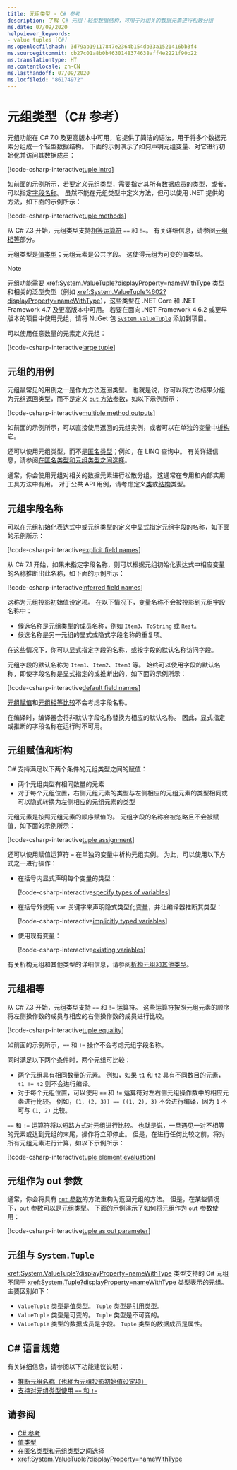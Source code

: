 ```yaml
---
title: 元组类型 - C# 参考
description: 了解 C# 元组：轻型数据结构，可用于对相关的数据元素进行松散分组
ms.date: 07/09/2020
helpviewer_keywords:
- value tuples [C#]
ms.openlocfilehash: 3d79ab19117847e2364b154db33a1521416bb3f4
ms.sourcegitcommit: cb27c01a8b0b4630148374638aff4e2221f90b22
ms.translationtype: HT
ms.contentlocale: zh-CN
ms.lasthandoff: 07/09/2020
ms.locfileid: "86174972"
---
```

# <a name="tuple-types-c-reference"></a>元组类型（C# 参考）

元组功能在 C# 7.0 及更高版本中可用，它提供了简洁的语法，用于将多个数据元素分组成一个轻型数据结构。 下面的示例演示了如何声明元组变量、对它进行初始化并访问其数据成员：

[!code-csharp-interactive[tuple intro](snippets/ValueTuples.cs#Introduction)]

如前面的示例所示，若要定义元组类型，需要指定其所有数据成员的类型，或者，可以指定[字段名称](#tuple-field-names)。 虽然不能在元组类型中定义方法，但可以使用 .NET 提供的方法，如下面的示例所示：

[!code-csharp-interactive[tuple methods](snippets/ValueTuples.cs#MethodOnTuples)]

从 C# 7.3 开始，元组类型支持[相等运算符](../operators/equality-operators.md) `==` 和 `!=`。 有关详细信息，请参阅[元组相等](#tuple-equality)部分。

元组类型是[值类型](value-types.md)；元组元素是公共字段。 这使得元组为可变的值类型。

> [!NOTE]
> 元组功能需要 <xref:System.ValueTuple?displayProperty=nameWithType> 类型和相关的泛型类型（例如 <xref:System.ValueTuple%602?displayProperty=nameWithType>），这些类型在 .NET Core 和 .NET Framework 4.7 及更高版本中可用。 若要在面向 .NET Framework 4.6.2 或更早版本的项目中使用元组，请将 NuGet 包 [`System.ValueTuple`](https://www.nuget.org/packages/System.ValueTuple/) 添加到项目。

可以使用任意数量的元素定义元组：

[!code-csharp-interactive[large tuple](snippets/ValueTuples.cs#LargeTuple)]

## <a name="use-cases-of-tuples"></a>元组的用例

元组最常见的用例之一是作为方法返回类型。 也就是说，你可以将方法结果分组为元组返回类型，而不是定义 [`out` 方法参数](../keywords/out-parameter-modifier.md)，如以下示例所示：

[!code-csharp-interactive[multiple method outputs](snippets/ValueTuples.cs#MultipleReturns)]

如前面的示例所示，可以直接使用返回的元组实例，或者可以在单独的变量中[析构](#tuple-assignment-and-deconstruction)它。

还可以使用元组类型，而不是[匿名类型](../../programming-guide/classes-and-structs/anonymous-types.md)；例如，在 LINQ 查询中。 有关详细信息，请参阅[在匿名类型和元组类型之间选择](../../../standard/base-types/choosing-between-anonymous-and-tuple.md)。

通常，你会使用元组对相关的数据元素进行松散分组。 这通常在专用和内部实用工具方法中有用。 对于公共 API 用例，请考虑定义[类](../keywords/class.md)或[结构](struct.md)类型。

## <a name="tuple-field-names"></a>元组字段名称

可以在元组初始化表达式中或元组类型的定义中显式指定元组字段的名称，如下面的示例所示：

[!code-csharp-interactive[explicit field names](snippets/ValueTuples.cs#ExplicitFieldNames)]

从 C# 7.1 开始，如果未指定字段名称，则可以根据元组初始化表达式中相应变量的名称推断出此名称，如下面的示例所示：

[!code-csharp-interactive[inferred field names](snippets/ValueTuples.cs#InferFieldNames)]

这称为元组投影初始值设定项。 在以下情况下，变量名称不会被投影到元组字段名称中：

- 候选名称是元组类型的成员名称，例如 `Item3`、`ToString` 或 `Rest`。
- 候选名称是另一元组的显式或隐式字段名称的重复项。

在这些情况下，你可以显式指定字段的名称，或按字段的默认名称访问字段。

元组字段的默认名称为 `Item1`、`Item2`、`Item3` 等。 始终可以使用字段的默认名称，即使字段名称是显式指定的或推断出的，如下面的示例所示：

[!code-csharp-interactive[default field names](snippets/ValueTuples.cs#DefaultFieldNames)]

[元组赋值](#tuple-assignment-and-deconstruction)和[元组相等比较](#tuple-equality)不会考虑字段名称。

在编译时，编译器会将非默认字段名称替换为相应的默认名称。 因此，显式指定或推断的字段名称在运行时不可用。

## <a name="tuple-assignment-and-deconstruction"></a>元组赋值和析构

C# 支持满足以下两个条件的元组类型之间的赋值：

- 两个元组类型有相同数量的元素
- 对于每个元组位置，右侧元组元素的类型与左侧相应的元组元素的类型相同或可以隐式转换为左侧相应的元组元素的类型

元组元素是按照元组元素的顺序赋值的。 元组字段的名称会被忽略且不会被赋值，如下面的示例所示：

[!code-csharp-interactive[tuple assignment](snippets/ValueTuples.cs#Assignment)]

还可以使用赋值运算符 `=` 在单独的变量中析构元组实例。 为此，可以使用以下方式之一进行操作：

- 在括号内显式声明每个变量的类型：

  [!code-csharp-interactive[specify types of variables](snippets/ValueTuples.cs#DeconstructExplicit)]

- 在括号外使用 `var` 关键字来声明隐式类型化变量，并让编译器推断其类型：

  [!code-csharp-interactive[implicitly typed variables](snippets/ValueTuples.cs#DeconstructVar)]

- 使用现有变量：

  [!code-csharp-interactive[existing variables](snippets/ValueTuples.cs#DeconstructExisting)]

有关析构元组和其他类型的详细信息，请参阅[析构元组和其他类型](../../deconstruct.md)。

## <a name="tuple-equality"></a>元组相等

从 C# 7.3 开始，元组类型支持 `==` 和 `!=` 运算符。 这些运算符按照元组元素的顺序将左侧操作数的成员与相应的右侧操作数的成员进行比较。

[!code-csharp-interactive[tuple equality](snippets/ValueTuples.cs#TupleEquality)]

如前面的示例所示，`==` 和 `!=` 操作不会考虑元组字段名称。

同时满足以下两个条件时，两个元组可比较：

- 两个元组具有相同数量的元素。 例如，如果 `t1` 和 `t2` 具有不同数目的元素，`t1 != t2` 则不会进行编译。
- 对于每个元组位置，可以使用 `==` 和 `!=` 运算符对左右侧元组操作数中的相应元素进行比较。 例如，`(1, (2, 3)) == ((1, 2), 3)` 不会进行编译，因为 `1` 不可与 `(1, 2)` 比较。

`==` 和 `!=` 运算符将以短路方式对元组进行比较。 也就是说，一旦遇见一对不相等的元素或达到元组的末尾，操作将立即停止。 但是，在进行任何比较之前，将对所有元组元素进行计算，如以下示例所示：

[!code-csharp-interactive[tuple element evaluation](snippets/ValueTuples.cs#TupleEvaluationForEquality)]

## <a name="tuples-as-out-parameters"></a>元组作为 out 参数

通常，你会将具有 [`out` 参数](../keywords/out-parameter-modifier.md)的方法重构为返回元组的方法。 但是，在某些情况下，`out` 参数可以是元组类型。 下面的示例演示了如何将元组作为 `out` 参数使用：

[!code-csharp-interactive[tuple as out parameter](snippets/ValueTuples.cs#TupleAsOutParameter)]

## <a name="tuples-vs-systemtuple"></a>元组与 `System.Tuple`

<xref:System.ValueTuple?displayProperty=nameWithType> 类型支持的 C# 元组不同于 <xref:System.Tuple?displayProperty=nameWithType> 类型表示的元组。 主要区别如下：

- `ValueTuple` 类型是[值类型](value-types.md)。 `Tuple` 类型是[引用类型](../keywords/reference-types.md)。
- `ValueTuple` 类型是可变的。 `Tuple` 类型是不可变的。
- `ValueTuple` 类型的数据成员是字段。 `Tuple` 类型的数据成员是属性。

## <a name="c-language-specification"></a>C# 语言规范

有关详细信息，请参阅以下功能建议说明：

- [推断元组名称（也称为元组投影初始值设定项）](~/_csharplang/proposals/csharp-7.1/infer-tuple-names.md)
- [支持对元组类型使用 `==` 和 `!=`](~/_csharplang/proposals/csharp-7.3/tuple-equality.md)

## <a name="see-also"></a>请参阅

- [C# 参考](../index.md)
- [值类型](value-types.md)
- [在匿名类型和元组类型之间选择](../../../standard/base-types/choosing-between-anonymous-and-tuple.md)
- <xref:System.ValueTuple?displayProperty=nameWithType>
